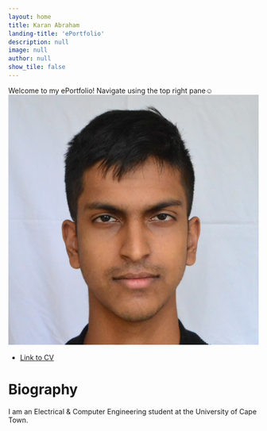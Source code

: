 ```yaml
---
layout: home
title: Karan Abraham
landing-title: 'ePortfolio'
description: null
image: null
author: null
show_tile: false
---
```


Welcome to my ePortfolio! Navigate using the top right pane☺
![Profile Picture](/assets/profile.jpg)

- [Link to CV](assets/CV.pdf)

# Biography
I am an Electrical & Computer Engineering student at the University of Cape Town.